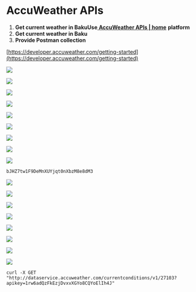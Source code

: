 # AccuWeather APIs

1. **Get current weather in BakuUse**[ **AccuWeather APIs | home**](https://developer.accuweather.com/) **platform**
2. **Get current weather in Baku**
3. **Provide Postman collection**

[https://developer.accuweather.com/getting-started](https://developer.accuweather.com/getting-started)

![](<.gitbook/assets/image (11).png>)

![](<.gitbook/assets/image (8).png>)

![](<.gitbook/assets/image (1).png>)

![](<.gitbook/assets/image (5).png>)

![](<.gitbook/assets/image (18).png>)

![](.gitbook/assets/image.png)

![](<.gitbook/assets/image (2).png>)

![](<.gitbook/assets/image (22).png>)

![](<.gitbook/assets/image (21).png>)

```
bJHZ7tw1F9DeMnXUYjqt0nXbzM8e8dM3
```

![](<.gitbook/assets/image (15).png>)

![](<.gitbook/assets/image (10).png>)

![](<.gitbook/assets/image (19).png>)

![](<.gitbook/assets/image (20).png>)

![](<.gitbook/assets/image (7).png>)

![](<.gitbook/assets/image (4).png>)

![](<.gitbook/assets/image (12).png>)

![](<.gitbook/assets/image (3).png>)

```
curl -X GET "http://dataservice.accuweather.com/currentconditions/v1/27103?apikey=1rw6adQzFkEzjDvxvXGYo8CQYoElIh4J"
```
